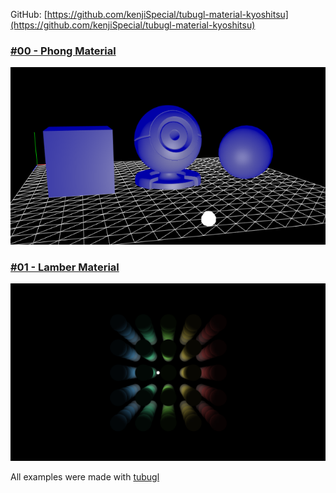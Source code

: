 
GitHub: [https://github.com/kenjiSpecial/tubugl-material-kyoshitsu](https://github.com/kenjiSpecial/tubugl-material-kyoshitsu)

### [#00 - Phong Material](./00/index.html)

[![](./00/thumbnail.png)](./00/index.html)

### [#01 - Lamber Material](./01/index.html)

[![](./01/thumbnail.png)](./01/index.html)


All examples were made with [tubugl](https://github.com/kenjiSpecial/tubugl)